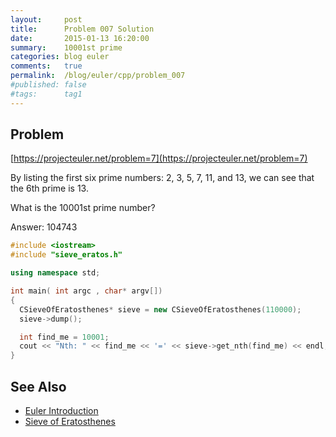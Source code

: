```yaml
---
layout:     post
title:      Problem 007 Solution
date:       2015-01-13 16:20:00
summary:    10001st prime
categories: blog euler
comments:   true
permalink:  /blog/euler/cpp/problem_007
#published: false
#tags:      tag1
---
```


## Problem

[https://projecteuler.net/problem=7](https://projecteuler.net/problem=7)

By listing the first six prime numbers: 2, 3, 5, 7, 11, and 13,
we can see that the 6th prime is 13.

What is the 10001st prime number?

Answer: 104743

``` cpp
#include <iostream>
#include "sieve_eratos.h"

using namespace std;

int main( int argc , char* argv[])
{
  CSieveOfEratosthenes* sieve = new CSieveOfEratosthenes(110000);
  sieve->dump();

  int find_me = 10001;
  cout << "Nth: " << find_me << '=' << sieve->get_nth(find_me) << endl;
}

```

## See Also

* [Euler Introduction]({{site.baseurl}}/blog/euler/introduction)
* [Sieve of Eratosthenes]({{site.baseurl}}/blog/euler/cpp/sieve_eratosthenes)
